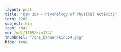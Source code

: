 ```yaml
---
layout: post
title: "KIN 354 - Psychology of Physical Activity"
term: 1209
subject: kin
icon: chat
md: /mdf/1209/kin354/
thumbnail: "/crs_banner/kin354.jpg"
hide: true
---
```

